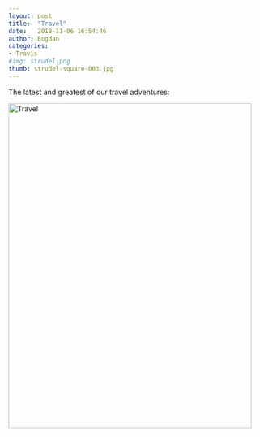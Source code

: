 ```yaml
---
layout: post
title:  "Travel"
date:   2018-11-06 16:54:46
author: Bogdan
categories: 
- Travis
#img: strudel.png
thumb: strudel-square-003.jpg
---
```


The latest and greatest of our travel adventures:

<a data-flickr-embed="true"  href="https://www.flickr.com/photos/159982920@N04/albums/72157702982809092" title="Travel"><img src="https://farm8.staticflickr.com/7919/39984210273_b9d11be9bc_z.jpg" width="480" height="640" alt="Travel"></a><script async src="//embedr.flickr.com/assets/client-code.js" charset="utf-8"></script>